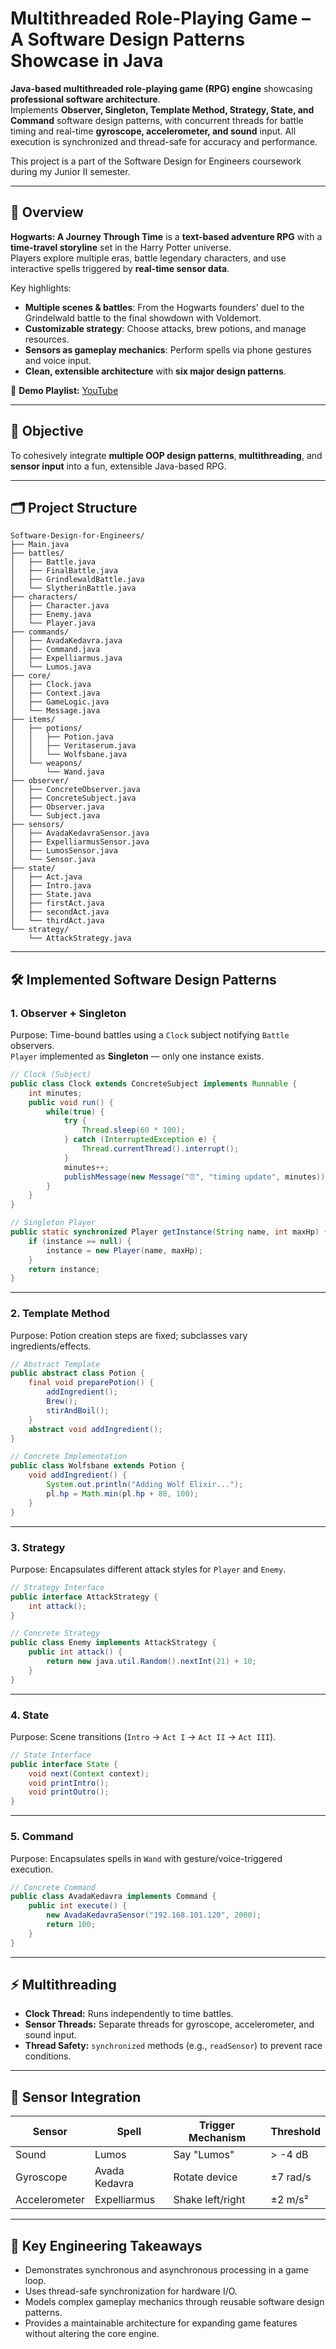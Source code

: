 # Multithreaded Role-Playing Game – A Software Design Patterns Showcase in Java

**Java-based multithreaded role-playing game (RPG) engine** showcasing **professional software architecture**.  
Implements **Observer, Singleton, Template Method, Strategy, State, and Command** software design patterns, with concurrent threads for battle timing and real-time **gyroscope, accelerometer, and sound** input. All execution is synchronized and thread-safe for accuracy and performance.


This project is a part of the Software Design for Engineers coursework during my Junior II semester.

---

## 📖 Overview

**Hogwarts: A Journey Through Time** is a **text-based adventure RPG** with a **time-travel storyline** set in the Harry Potter universe.  
Players explore multiple eras, battle legendary characters, and use interactive spells triggered by **real-time sensor data**.

Key highlights:
- **Multiple scenes & battles**: From the Hogwarts founders’ duel to the Grindelwald battle to the final showdown with Voldemort.
- **Customizable strategy**: Choose attacks, brew potions, and manage resources.
- **Sensors as gameplay mechanics**: Perform spells via phone gestures and voice input.
- **Clean, extensible architecture** with **six major design patterns**.

🎥 **Demo Playlist:** [YouTube](https://www.youtube.com/playlist?list=PLa33B7Q7GDot3L961OvjiXvq9no3395br)

---

## 🎯 Objective

To cohesively integrate **multiple OOP design patterns**, **multithreading**, and **sensor input** into a fun, extensible Java-based RPG.

---

## 🗂 Project Structure

```text
Software-Design-for-Engineers/
├── Main.java
├── battles/
│   ├── Battle.java
│   ├── FinalBattle.java
│   ├── GrindlewaldBattle.java
│   └── SlytherinBattle.java
├── characters/
│   ├── Character.java
│   ├── Enemy.java
│   └── Player.java
├── commands/
│   ├── AvadaKedavra.java
│   ├── Command.java
│   ├── Expelliarmus.java
│   └── Lumos.java
├── core/
│   ├── Clock.java
│   ├── Context.java
│   ├── GameLogic.java
│   └── Message.java
├── items/
│   ├── potions/
│   │   ├── Potion.java
│   │   ├── Veritaserum.java
│   │   └── Wolfsbane.java
│   └── weapons/
│       └── Wand.java
├── observer/
│   ├── ConcreteObserver.java
│   ├── ConcreteSubject.java
│   ├── Observer.java
│   └── Subject.java
├── sensors/
│   ├── AvadaKedavraSensor.java
│   ├── ExpelliarmusSensor.java
│   ├── LumosSensor.java
│   └── Sensor.java
├── state/
│   ├── Act.java
│   ├── Intro.java
│   ├── State.java
│   ├── firstAct.java
│   ├── secondAct.java
│   └── thirdAct.java
└── strategy/
    └── AttackStrategy.java
```

---

## 🛠 Implemented Software Design Patterns

### 1. Observer + Singleton
Purpose: Time-bound battles using a `Clock` subject notifying `Battle` observers.  
`Player` implemented as **Singleton** — only one instance exists.

```java
// Clock (Subject)
public class Clock extends ConcreteSubject implements Runnable {
    int minutes;
    public void run() {
        while(true) {
            try {
                Thread.sleep(60 * 100);
            } catch (InterruptedException e) {
                Thread.currentThread().interrupt();
            }
            minutes++;
            publishMessage(new Message("⏰", "timing update", minutes));
        }
    }
}

// Singleton Player
public static synchronized Player getInstance(String name, int maxHp) {
    if (instance == null) {
        instance = new Player(name, maxHp);
    }
    return instance;
}
```

---

### 2. Template Method
Purpose: Potion creation steps are fixed; subclasses vary ingredients/effects.

```java
// Abstract Template
public abstract class Potion {
    final void preparePotion() {
        addIngredient();
        Brew();
        stirAndBoil();
    }
    abstract void addIngredient();
}

// Concrete Implementation
public class Wolfsbane extends Potion {
    void addIngredient() {
        System.out.println("Adding Wolf Elixir...");
        pl.hp = Math.min(pl.hp + 80, 100);
    }
}
```

---

### 3. Strategy
Purpose: Encapsulates different attack styles for `Player` and `Enemy`.

```java
// Strategy Interface
public interface AttackStrategy { 
    int attack(); 
}

// Concrete Strategy
public class Enemy implements AttackStrategy {
    public int attack() {
        return new java.util.Random().nextInt(21) + 10;
    }
}
```

---

### 4. State
Purpose: Scene transitions (`Intro` → `Act I` → `Act II` → `Act III`).

```java
// State Interface
public interface State {
    void next(Context context);
    void printIntro();
    void printOutro();
}
```

---

### 5. Command
Purpose: Encapsulates spells in `Wand` with gesture/voice-triggered execution.

```java
// Concrete Command
public class AvadaKedavra implements Command {
    public int execute() {
        new AvadaKedavraSensor("192.168.101.120", 2000);
        return 100;
    }
}
```

---

## ⚡ Multithreading

- **Clock Thread:** Runs independently to time battles.  
- **Sensor Threads:** Separate threads for gyroscope, accelerometer, and sound input.  
- **Thread Safety:** `synchronized` methods (e.g., `readSensor`) to prevent race conditions.  

---

## 📱 Sensor Integration

| Sensor        | Spell           | Trigger Mechanism | Threshold   |
|---------------|-----------------|-------------------|-------------|
| Sound         | Lumos           | Say "Lumos"       | > -4 dB     |
| Gyroscope     | Avada Kedavra   | Rotate device     | ±7 rad/s    |
| Accelerometer | Expelliarmus    | Shake left/right  | ±2 m/s²     |


---

## 📌 Key Engineering Takeaways

- Demonstrates synchronous and asynchronous processing in a game loop.  
- Uses thread-safe synchronization for hardware I/O.  
- Models complex gameplay mechanics through reusable software design patterns.  
- Provides a maintainable architecture for expanding game features without altering the core engine.  
